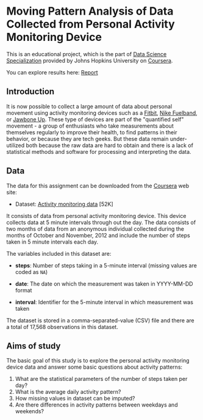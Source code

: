 # Moving Pattern Analysis of Data Collected from Personal Activity Monitoring Device

This is an educational project, which is the part of [Data Science Specialization](https://www.coursera.org/specialization/jhudatascience/1?utm_medium=listingPage) provided by Johns Hopkins University on [Coursera](https://www.coursera.org/).

You can explore results here: [Report](http://htmlpreview.github.io/?https://github.com/HukoJack/Moving_Patterns_Analysis/blob/master/PA1_template.html)

## Introduction

It is now possible to collect a large amount of data about personal
movement using activity monitoring devices such as a
[Fitbit](http://www.fitbit.com), [Nike
Fuelband](http://www.nike.com/us/en_us/c/nikeplus-fuelband), or
[Jawbone Up](https://jawbone.com/up). These type of devices are part of
the "quantified self" movement - a group of enthusiasts who take
measurements about themselves regularly to improve their health, to
find patterns in their behavior, or because they are tech geeks. But
these data remain under-utilized both because the raw data are hard to
obtain and there is a lack of statistical methods and software for
processing and interpreting the data.

## Data

The data for this assignment can be downloaded from the [Coursera](https://www.coursera.org/) web
site:

* Dataset: [Activity monitoring data](https://d396qusza40orc.cloudfront.net/repdata%2Fdata%2Factivity.zip) [52K]

It consists of data from personal activity monitoring
device. This device collects data at 5 minute intervals through out the
day. The data consists of two months of data from an anonymous
individual collected during the months of October and November, 2012
and include the number of steps taken in 5 minute intervals each day.

The variables included in this dataset are:

* **steps**: Number of steps taking in a 5-minute interval (missing
    values are coded as `NA`)

* **date**: The date on which the measurement was taken in YYYY-MM-DD
    format

* **interval**: Identifier for the 5-minute interval in which
    measurement was taken

The dataset is stored in a comma-separated-value (CSV) file and there
are a total of 17,568 observations in this dataset.

## Aims of study

The basic goal of this study is to explore the personal activity monitoring device data and answer some basic questions about activity patterns:

1. What are the statistical parameters of the number of steps taken per day?
2. What is the average daily activity pattern?
3. How missing values in dataset can be imputed?
4. Are there differences in activity patterns between weekdays and weekends?

